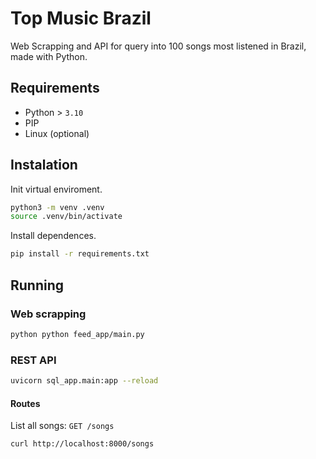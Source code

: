 # Top Music Brazil

Web Scrapping and API for query into 100 songs most listened in Brazil, made with Python.

## Requirements

* Python > `3.10`
* PIP
* Linux (optional)

## Instalation

Init virtual enviroment.

```bash
python3 -m venv .venv
source .venv/bin/activate
```

Install dependences.

```bash
pip install -r requirements.txt
```

## Running

### Web scrapping

```bash
python python feed_app/main.py
```

### REST API

```bash
uvicorn sql_app.main:app --reload
```

#### Routes

List all songs: `GET /songs`

```
curl http://localhost:8000/songs
```
